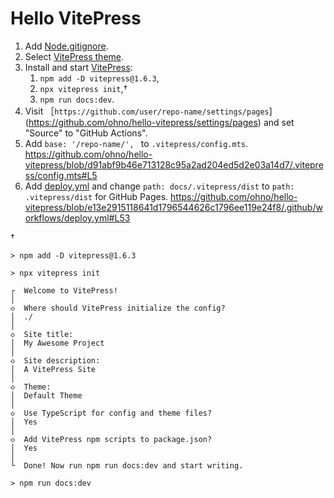 # Hello VitePress

1. Add [Node.gitignore](https://github.com/github/gitignore/blob/main/Node.gitignore).
2. Select [VitePress theme](https://www.builtatlightspeed.com/category/vitepress).
3. Install and start [VitePress](https://vitepress.dev/guide/getting-started):
    1. `npm add -D vitepress@1.6.3`,
    2. `npx vitepress init`,†
    3. `npm run docs:dev`.
4. Visit ［`https://github.com/user/repo-name/settings/pages`](https://github.com/ohno/hello-vitepress/settings/pages) and set "Source" to "GitHub Actions".
5. Add `base: '/repo-name/', ` to `.vitepress/config.mts`. https://github.com/ohno/hello-vitepress/blob/d91abf9b46e713128c95a2ad204ed5d2e03a14d7/.vitepress/config.mts#L5
6. Add [deploy.yml](https://vitepress.dev/guide/deploy#github-pages) and change `path: docs/.vitepress/dist` to `path: .vitepress/dist` for GitHub Pages. https://github.com/ohno/hello-vitepress/blob/e13e2915118641d1796544626c1796ee119e24f8/.github/workflows/deploy.yml#L53  

†
```sh:
> npm add -D vitepress@1.6.3

> npx vitepress init        

┌  Welcome to VitePress!
│
◇  Where should VitePress initialize the config?
│  ./
│
◇  Site title:
│  My Awesome Project
│
◇  Site description:
│  A VitePress Site
│
◇  Theme:
│  Default Theme
│
◇  Use TypeScript for config and theme files?
│  Yes
│
◇  Add VitePress npm scripts to package.json?
│  Yes
│
└  Done! Now run npm run docs:dev and start writing.

> npm run docs:dev
```
